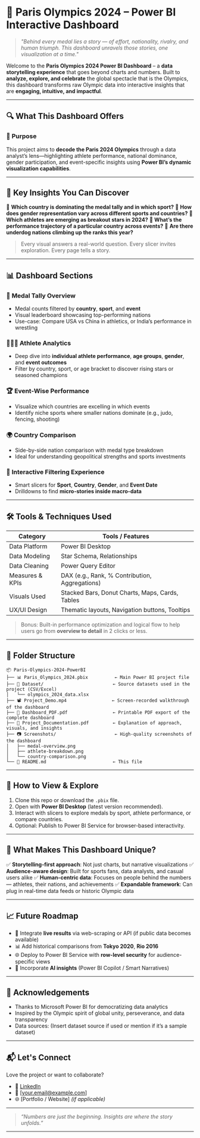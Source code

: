 # 🏅 Paris Olympics 2024 – Power BI Interactive Dashboard

> *"Behind every medal lies a story — of effort, nationality, rivalry, and human triumph. This dashboard unravels those stories, one visualization at a time."*

Welcome to the **Paris Olympics 2024 Power BI Dashboard** – a **data storytelling experience** that goes beyond charts and numbers. Built to **analyze, explore, and celebrate** the global spectacle that is the Olympics, this dashboard transforms raw Olympic data into interactive insights that are **engaging, intuitive, and impactful**.

---

## 🔍 What This Dashboard Offers

### 🎯 **Purpose**

This project aims to **decode the Paris 2024 Olympics** through a data analyst’s lens—highlighting athlete performance, national dominance, gender participation, and event-specific insights using **Power BI’s dynamic visualization capabilities**.

---

## 🧠 Key Insights You Can Discover

🔸 **Which country is dominating the medal tally and in which sport?**
🔸 **How does gender representation vary across different sports and countries?**
🔸 **Which athletes are emerging as breakout stars in 2024?**
🔸 **What’s the performance trajectory of a particular country across events?**
🔸 **Are there underdog nations climbing up the ranks this year?**

> Every visual answers a real-world question. Every slicer invites exploration. Every page tells a story.

---

## 📊 Dashboard Sections

### 🥇 **Medal Tally Overview**

* Medal counts filtered by **country**, **sport**, and **event**
* Visual leaderboard showcasing top-performing nations
* Use-case: Compare USA vs China in athletics, or India’s performance in wrestling

### 🧑‍🤝‍🧑 **Athlete Analytics**

* Deep dive into **individual athlete performance**, **age groups**, **gender**, and **event outcomes**
* Filter by country, sport, or age bracket to discover rising stars or seasoned champions

### 🏆 **Event-Wise Performance**

* Visualize which countries are excelling in which events
* Identify niche sports where smaller nations dominate (e.g., judo, fencing, shooting)

### 🌍 **Country Comparison**

* Side-by-side nation comparison with medal type breakdown
* Ideal for understanding geopolitical strengths and sports investments

### 🧭 **Interactive Filtering Experience**

* Smart slicers for **Sport**, **Country**, **Gender**, and **Event Date**
* Drilldowns to find **micro-stories inside macro-data**

---

## 🛠 Tools & Techniques Used

| Category        | Tools / Features                                |
| --------------- | ----------------------------------------------- |
| Data Platform   | Power BI Desktop                                |
| Data Modeling   | Star Schema, Relationships                      |
| Data Cleaning   | Power Query Editor                              |
| Measures & KPIs | DAX (e.g., Rank, % Contribution, Aggregations)  |
| Visuals Used    | Stacked Bars, Donut Charts, Maps, Cards, Tables |
| UX/UI Design    | Thematic layouts, Navigation buttons, Tooltips  |

> Bonus: Built-in performance optimization and logical flow to help users go from **overview to detail** in 2 clicks or less.

---

## 📁 Folder Structure

```
📦 Paris-Olympics-2024-PowerBI
├── 📊 Paris_Olympics_2024.pbix          ← Main Power BI project file
├── 📂 Dataset/                          ← Source datasets used in the project (CSV/Excel)
│   └── olympics_2024_data.xlsx
├── 📽️ Project_Demo.mp4                 ← Screen-recorded walkthrough of the dashboard
├── 📄 Dashboard_PDF.pdf                 ← Printable PDF export of the complete dashboard
├── 📄 Project_Documentation.pdf         ← Explanation of approach, visuals, and insights
├── 📷 Screenshots/                      ← High-quality screenshots of the dashboard
│   ├── medal-overview.png
│   ├── athlete-breakdown.png
│   └── country-comparison.png
└── 📄 README.md                         ← This file
```
---

## 🚀 How to View & Explore

1. Clone this repo or download the `.pbix` file.
2. Open with **Power BI Desktop** (latest version recommended).
3. Interact with slicers to explore medals by sport, athlete performance, or compare countries.
4. Optional: Publish to Power BI Service for browser-based interactivity.

---

## 🌟 What Makes This Dashboard Unique?

✅ **Storytelling-first approach**: Not just charts, but narrative visualizations
✅ **Audience-aware design**: Built for sports fans, data analysts, and casual users alike
✅ **Human-centric data**: Focuses on people behind the numbers — athletes, their nations, and achievements
✅ **Expandable framework**: Can plug in real-time data feeds or historic Olympic data

---

## 📈 Future Roadmap

* 🔄 Integrate **live results** via web-scraping or API (if public data becomes available)
* 📊 Add historical comparisons from **Tokyo 2020**, **Rio 2016**
* 🌐 Deploy to Power BI Service with **row-level security** for audience-specific views
* 🧠 Incorporate **AI insights** (Power BI Copilot / Smart Narratives)

---

## 🙌 Acknowledgements

* Thanks to Microsoft Power BI for democratizing data analytics
* Inspired by the Olympic spirit of global unity, perseverance, and data transparency
* Data sources: (Insert dataset source if used or mention if it’s a sample dataset)

---

## 📬 Let's Connect

Love the project or want to collaborate?

* 💼 [LinkedIn](https://www.linkedin.com/in/your-profile)
* 📧 \[[your.email@example.com](mailto:your.email@example.com)]
* 🌐 \[Portfolio / Website] *(if applicable)*

---

> *“Numbers are just the beginning. Insights are where the story unfolds.”*

---
